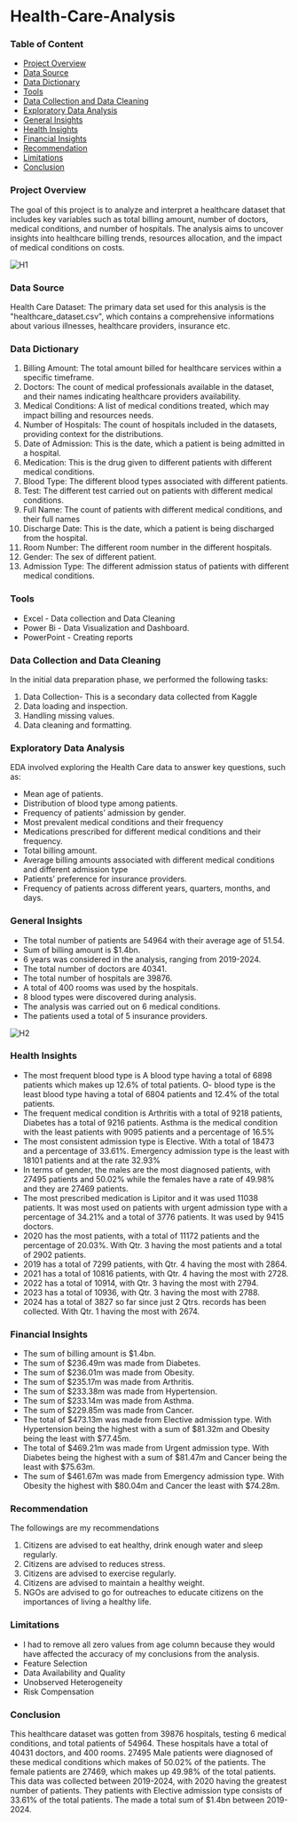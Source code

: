 # Health-Care-Analysis

### Table of Content
- [Project Overview](#project-overview)
- [Data Source](#data-source)
- [Data Dictionary](#data-dictionary)
- [Tools](#tools)
- [Data Collection and Data Cleaning](#data-collection-and-data-cleaning)
- [Exploratory Data Analysis](#exploratory-data-analysis)
- [General Insights](#general-insights)
- [Health Insights](#health-insights)
- [Financial Insights](#financial-insights)
- [Recommendation](#recommendation)
- [Limitations](#limitations)
- [Conclusion](#conclusion)

### Project Overview
The goal of this project is to analyze and interpret a healthcare dataset that includes key variables such as total billing amount, number of doctors, medical conditions, and number of hospitals. The analysis aims to uncover insights into healthcare billing trends, resources allocation, and the impact of medical conditions on costs.

![H1](https://github.com/user-attachments/assets/6e836fa3-d6ce-47fb-bef8-5d8fadc3533c)



### Data Source

Health Care Dataset: The primary data set used for this analysis is the "healthcare_dataset.csv", which contains a comprehensive informations about various illnesses, healthcare providers, insurance etc.

### Data Dictionary
1.	Billing Amount: The total amount billed for healthcare services within a specific timeframe.
2.	Doctors: The count of medical professionals available in the dataset, and their names indicating healthcare providers availability.
3.	Medical Conditions: A list of medical conditions treated, which may impact billing and resources needs.
4.	Number of Hospitals: The count of hospitals included in the datasets, providing context for the distributions.
5.	Date of Admission: This is the date, which a patient is being admitted in a hospital.
6.	Medication: This is the drug given to different patients with different medical conditions. 
7.	Blood Type: The different blood types associated with different patients.
8.	Test: The different test carried out on patients with different medical conditions.
9.	Full Name: The count of patients with different medical conditions, and their full names
10.	Discharge Date: This is the date, which a patient is being discharged from the hospital.
11.	Room Number: The different room number in the different hospitals.
12.	Gender: The sex of different patient.
13.	Admission Type: The different admission status of patients with different medical conditions.


### Tools

- Excel - Data collection and Data Cleaning
- Power Bi - Data Visualization and Dashboard.
- PowerPoint -  Creating reports

### Data Collection and Data Cleaning

In the initial data preparation phase, we performed the following tasks:

  1. Data Collection- This is a secondary data collected from Kaggle
  2. Data loading and inspection.
  3. Handling missing values.
  4. Data cleaning and formatting.

### Exploratory Data Analysis

EDA involved exploring the Health Care data to answer key questions, such as:

  - Mean age of patients.
  - Distribution of blood type among patients.
  - Frequency of patients’ admission by gender.
  -	Most prevalent medical conditions and their frequency
  -	Medications prescribed for different medical conditions and their frequency.
  -	Total billing amount.
  -	Average billing amounts associated with different medical conditions and different admission type
  -	Patients’ preference for insurance providers.
  -	Frequency of patients across different years, quarters, months, and days.

### General Insights
- The total number of patients are 54964 with their average age of 51.54.
- Sum of billing amount is $1.4bn.
- 6 years was considered in the analysis, ranging from 2019-2024.
- The total number of doctors are 40341.
- The total number of hospitals are 39876.
- A total of 400 rooms was used by the hospitals.
- 8 blood types were discovered during analysis.
- The analysis was carried out on 6 medical conditions.
- The patients used a total of 5 insurance providers.

![H2](https://github.com/user-attachments/assets/77a122f8-6a01-4a26-8f57-280f85a32a43)


### Health Insights
- The most frequent blood type is A blood type having a total of 6898 patients which makes up 12.6% of total patients. O- blood type is the least blood type having a total of 6804 patients and 12.4% of the total patients.
-	The frequent medical condition is Arthritis with a total of 9218 patients, Diabetes has a total of 9216 patients. Asthma is the medical condition with the least patients with 9095 patients and a percentage of 16.5%
-	The most consistent admission type is Elective. With a total of 18473 and a percentage of 33.61%. Emergency admission type is the least with 18101 patients and at the rate 32.93% 
-	In terms of gender, the males are the most diagnosed patients, with 27495 patients and 50.02% while the females have a rate of 49.98% and they are 27469 patients.
-	The most prescribed medication is Lipitor and it was used 11038 patients. It was most used on patients with urgent admission type with a percentage of 34.21% and a total of 3776 patients. It was used by 9415 doctors.
-	2020 has the most patients, with a total of 11172 patients and the percentage of 20.03%. With Qtr. 3 having the most patients and a total of 2902 patients. 
-	2019 has a total of 7299 patients, with Qtr. 4 having the most with 2864.
-	2021 has a total of 10816 patients, with Qtr. 4 having the most with 2728.
-	2022 has a total of 10914, with Qtr. 3 having the most with 2794.
-	2023 has a total of 10936, with Qtr. 3 having the most with 2788.
-	2024 has a total of 3827 so far since just 2 Qtrs. records has been collected. With Qtr. 1 having the most with 2674.

### Financial Insights
- The sum of billing amount is $1.4bn.
- The sum of $236.49m was made from Diabetes.
- The sum of $236.01m was made from Obesity.
- The sum of $235.17m was made from Arthritis.
- The sum of $233.38m was made from Hypertension.
- The sum of $233.14m was made from Asthma.
- The sum of $229.85m was made from Cancer.
- The total of $473.13m was made from Elective admission type. With Hypertension being the highest with a sum of $81.32m and Obesity being the least with $77.45m.
- The total of $469.21m was made from Urgent admission type. With Diabetes being the highest with a sum of $81.47m and Cancer being the least with $75.63m.
- The sum of $461.67m was made from Emergency admission type. With Obesity the highest with $80.04m and Cancer the least with $74.28m.

### Recommendation
The followings are my recommendations 
1.	Citizens are advised to eat healthy, drink enough water and sleep regularly. 
2.	Citizens are advised to reduces stress.
3.	Citizens are advised to exercise regularly.
4.	Citizens are advised to maintain a healthy weight.
5.	NGOs are advised to go for outreaches to educate citizens on the importances of living a healthy life.

### Limitations
- I had to remove all zero values from age column because they would have affected the accuracy of my conclusions from the analysis.
- Feature Selection
- Data Availability and Quality
- Unobserved Heterogeneity
- Risk Compensation

### Conclusion
This healthcare dataset was gotten from 39876 hospitals, testing 6 medical conditions, and total patients of 54964. These hospitals have a total of 40431 doctors, and 400 rooms. 27495 Male patients were diagnosed of these medical conditions which makes of 50.02% of the patients. The female patients are 27469, which makes up 49.98% of the total patients. This data was collected between 2019-2024, with 2020 having the greatest number of patients. They patients with Elective admission type consists of 33.61% of the total patients. The made a total sum of $1.4bn between 2019-2024.
